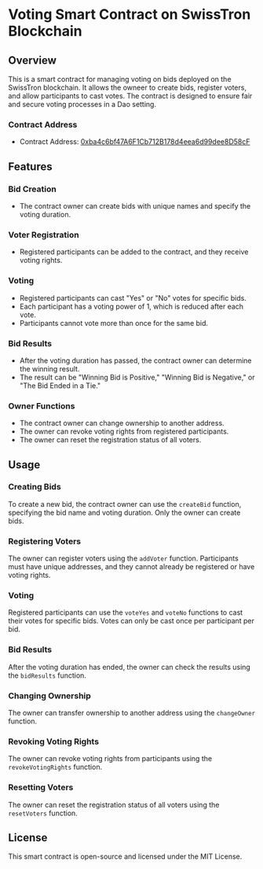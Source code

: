 # Voting Smart Contract on SwissTron Blockchain

## Overview

This is a smart contract for managing voting on bids deployed on the SwissTron blockchain. It allows the owneer to create bids, register voters, and allow participants to cast votes. The contract is designed to ensure fair and secure voting processes in a Dao setting.

### Contract Address

- Contract Address: [0xba4c6bf47A6F1Cb712B178d4eea6d99dee8D58cF](https://explorer-evm.testnet.swisstronik.com/address/0xba4c6bf47A6F1Cb712B178d4eea6d99dee8D58cF)

## Features

### Bid Creation

- The contract owner can create bids with unique names and specify the voting duration.

### Voter Registration

- Registered participants can be added to the contract, and they receive voting rights.

### Voting

- Registered participants can cast "Yes" or "No" votes for specific bids.
- Each participant has a voting power of 1, which is reduced after each vote.
- Participants cannot vote more than once for the same bid.

### Bid Results

- After the voting duration has passed, the contract owner can determine the winning result.
- The result can be "Winning Bid is Positive," "Winning Bid is Negative," or "The Bid Ended in a Tie."

### Owner Functions

- The contract owner can change ownership to another address.
- The owner can revoke voting rights from registered participants.
- The owner can reset the registration status of all voters.

## Usage

### Creating Bids

To create a new bid, the contract owner can use the `createBid` function, specifying the bid name and voting duration. Only the owner can create bids.

### Registering Voters

The owner can register voters using the `addVoter` function. Participants must have unique addresses, and they cannot already be registered or have voting rights.

### Voting

Registered participants can use the `voteYes` and `voteNo` functions to cast their votes for specific bids. Votes can only be cast once per participant per bid.

### Bid Results

After the voting duration has ended, the owner can check the results using the `bidResults` function.

### Changing Ownership

The owner can transfer ownership to another address using the `changeOwner` function.

### Revoking Voting Rights

The owner can revoke voting rights from participants using the `revokeVotingRights` function.

### Resetting Voters

The owner can reset the registration status of all voters using the `resetVoters` function.

## License

This smart contract is open-source and licensed under the MIT License.
